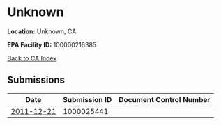 # Unknown

**Location:** Unknown, CA

**EPA Facility ID:** 100000216385

[Back to CA Index](../../index.md)

## Submissions

| Date | Submission ID | Document Control Number |
|------|--------------|-------------------------|
| [2011-12-21](submissions/1000025441.md) | 1000025441 |  |
